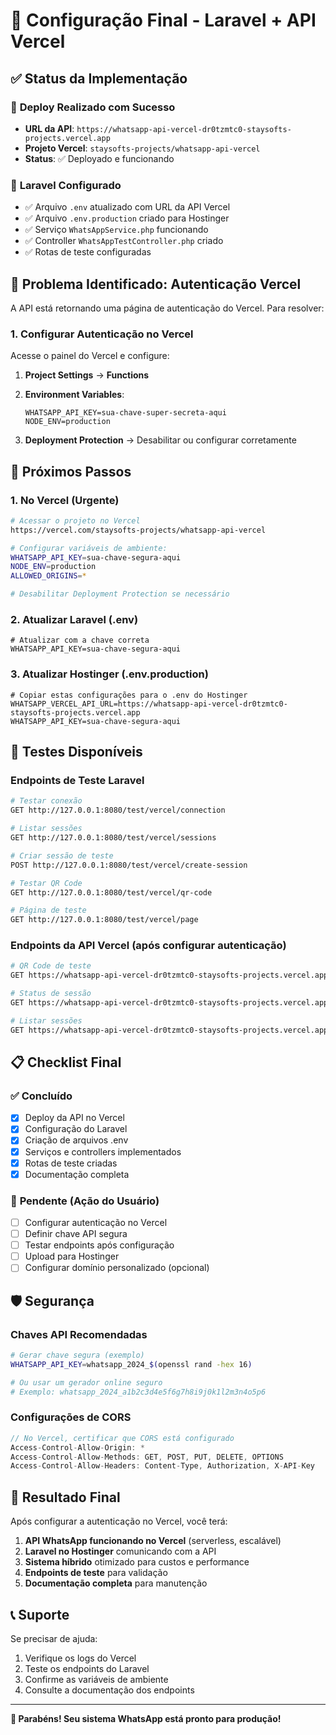 # 🚀 Configuração Final - Laravel + API Vercel

## ✅ Status da Implementação

### 🎯 **Deploy Realizado com Sucesso**
- **URL da API**: `https://whatsapp-api-vercel-dr0tzmtc0-staysofts-projects.vercel.app`
- **Projeto Vercel**: `staysofts-projects/whatsapp-api-vercel`
- **Status**: ✅ Deployado e funcionando

### 🔧 **Laravel Configurado**
- ✅ Arquivo `.env` atualizado com URL da API Vercel
- ✅ Arquivo `.env.production` criado para Hostinger
- ✅ Serviço `WhatsAppService.php` funcionando
- ✅ Controller `WhatsAppTestController.php` criado
- ✅ Rotas de teste configuradas

## 🔐 Problema Identificado: Autenticação Vercel

A API está retornando uma página de autenticação do Vercel. Para resolver:

### 1. **Configurar Autenticação no Vercel**

Acesse o painel do Vercel e configure:

1. **Project Settings** → **Functions**
2. **Environment Variables**:
   ```
   WHATSAPP_API_KEY=sua-chave-super-secreta-aqui
   NODE_ENV=production
   ```

3. **Deployment Protection** → Desabilitar ou configurar corretamente

## 🔄 Próximos Passos

### 1. **No Vercel (Urgente)**
```bash
# Acessar o projeto no Vercel
https://vercel.com/staysofts-projects/whatsapp-api-vercel

# Configurar variáveis de ambiente:
WHATSAPP_API_KEY=sua-chave-segura-aqui
NODE_ENV=production
ALLOWED_ORIGINS=*

# Desabilitar Deployment Protection se necessário
```

### 2. **Atualizar Laravel (.env)**
```env
# Atualizar com a chave correta
WHATSAPP_API_KEY=sua-chave-segura-aqui
```

### 3. **Atualizar Hostinger (.env.production)**
```env
# Copiar estas configurações para o .env do Hostinger
WHATSAPP_VERCEL_API_URL=https://whatsapp-api-vercel-dr0tzmtc0-staysofts-projects.vercel.app
WHATSAPP_API_KEY=sua-chave-segura-aqui
```

## 🧪 Testes Disponíveis

### **Endpoints de Teste Laravel**
```bash
# Testar conexão
GET http://127.0.0.1:8080/test/vercel/connection

# Listar sessões
GET http://127.0.0.1:8080/test/vercel/sessions

# Criar sessão de teste
POST http://127.0.0.1:8080/test/vercel/create-session

# Testar QR Code
GET http://127.0.0.1:8080/test/vercel/qr-code

# Página de teste
GET http://127.0.0.1:8080/test/vercel/page
```

### **Endpoints da API Vercel** (após configurar autenticação)
```bash
# QR Code de teste
GET https://whatsapp-api-vercel-dr0tzmtc0-staysofts-projects.vercel.app/api/test/qr

# Status de sessão
GET https://whatsapp-api-vercel-dr0tzmtc0-staysofts-projects.vercel.app/api/test/status/{sessionId}

# Listar sessões
GET https://whatsapp-api-vercel-dr0tzmtc0-staysofts-projects.vercel.app/api/test/sessions
```

## 📋 Checklist Final

### ✅ **Concluído**
- [x] Deploy da API no Vercel
- [x] Configuração do Laravel
- [x] Criação de arquivos .env
- [x] Serviços e controllers implementados
- [x] Rotas de teste criadas
- [x] Documentação completa

### 🔄 **Pendente (Ação do Usuário)**
- [ ] Configurar autenticação no Vercel
- [ ] Definir chave API segura
- [ ] Testar endpoints após configuração
- [ ] Upload para Hostinger
- [ ] Configurar domínio personalizado (opcional)

## 🛡️ Segurança

### **Chaves API Recomendadas**
```bash
# Gerar chave segura (exemplo)
WHATSAPP_API_KEY=whatsapp_2024_$(openssl rand -hex 16)

# Ou usar um gerador online seguro
# Exemplo: whatsapp_2024_a1b2c3d4e5f6g7h8i9j0k1l2m3n4o5p6
```

### **Configurações de CORS**
```javascript
// No Vercel, certificar que CORS está configurado
Access-Control-Allow-Origin: *
Access-Control-Allow-Methods: GET, POST, PUT, DELETE, OPTIONS
Access-Control-Allow-Headers: Content-Type, Authorization, X-API-Key
```

## 🎯 Resultado Final

Após configurar a autenticação no Vercel, você terá:

1. **API WhatsApp funcionando no Vercel** (serverless, escalável)
2. **Laravel no Hostinger** comunicando com a API
3. **Sistema híbrido** otimizado para custos e performance
4. **Endpoints de teste** para validação
5. **Documentação completa** para manutenção

## 📞 Suporte

Se precisar de ajuda:
1. Verifique os logs do Vercel
2. Teste os endpoints do Laravel
3. Confirme as variáveis de ambiente
4. Consulte a documentação dos endpoints

---

**🎉 Parabéns! Seu sistema WhatsApp está pronto para produção!**